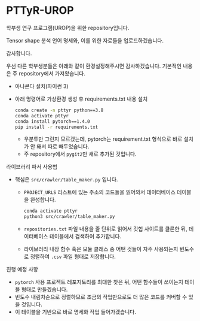 # PTTyR-UROP


학부생 연구 프로그램(UROP)을 위한 repository입니다.

Tensor shape 분석 언어 명세와, 이를 위한 자료들을 업로드하겠습니다.

감사합니다.



우선 다른 학부생분들은 아래와 같이 환경설정해주시면 감사하겠습니다. 기본적인 내용은 주 repository에서 가져왔습니다.

- 아나콘다 설치(파이썬 3)

- 아래 명령어로 가상환경 생성 후 requirements.txt 내용 설치

  ```bash
  conda create -n pttyr python==3.8
  conda activate pttyr
  conda install pytorch==1.4.0
  pip install -r requirements.txt
  ```

  - 우분투만 그런지 모르겠는데, pytorch는 requirement.txt 형식으로 바로 설치가 안 돼서 따로 빼두었습니다.
  - 주 repository에서 `pygit2`만 새로 추가된 것입니다.



라이브러리 파서 사용법

- 핵심은 `src/crawler/table_maker.py` 입니다.

  - `PROJECT_URLS` 리스트에 있는 주소의 코드들을 읽어와서 데이터베이스 테이블을 완성합니다.

    ```bash
    conda activate pttyr
    python3 src/crawler/table_maker.py
    ```

  - `repositories.txt` 파일 내용을 줄 단위로 읽어서 깃헙 사이트를 클론한 뒤, 데이터베이스 테이블에서 검색하여 추가합니다.
  
  - 라이브러리 내장 함수 혹은 모듈 클래스 중 어떤 것들이 자주 사용되는지 빈도수로 정렬하여 `.csv` 파일 형태로 저장합니다.



진행 예정 사항

- `pytorch` 사용 프로젝트 레포지토리를 최대한 찾은 뒤, 어떤 함수들이 쓰이는지 테이블 형태로 만들겠습니다.
- 빈도수 내림차순으로 정렬하므로 조금의 작업만으로도 더 많은 코드를 커버할 수 있을 것입니다.
- 이 테이블을 기반으로 바로 명세화 작업 들어가겠습니다.

